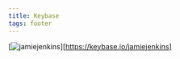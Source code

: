 ```yaml
---
title: Keybase
tags: footer
---
```

[![jamiejenkins](/images/keybase.svg)][https://keybase.io/jamiejenkins]
